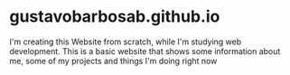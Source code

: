# gustavobarbosab.github.io
I'm creating this Website from scratch, while I'm studying web development. This is a basic website that shows some information about me, some of my projects and things I'm doing right now
